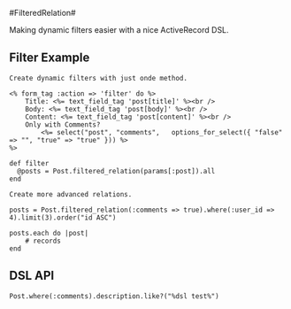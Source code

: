 #FilteredRelation#

Making dynamic filters easier with a nice ActiveRecord DSL. 

## Filter Example ##

	Create dynamic filters with just onde method.
	
	<% form_tag :action => 'filter' do %>
	  	Title: <%= text_field_tag 'post[title]' %><br />
	  	Body: <%= text_field_tag 'post[body]' %><br />
	  	Content: <%= text_field_tag 'post[content]' %><br />
	  	Only with Comments? 
	        <%= select("post", "comments",   options_for_select({ "false" => "", "true" => "true" })) %>
	%>

	def filter
	  @posts = Post.filtered_relation(params[:post]).all
	end

	Create more advanced relations.
	
	posts = Post.filtered_relation(:comments => true).where(:user_id => 4).limit(3).order("id ASC")    

	posts.each do |post|  
		# records
	end  

## DSL API ##

 	Post.where(:comments).description.like?("%dsl test%")